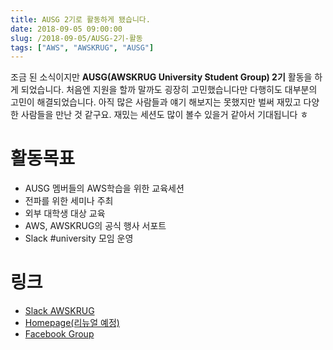 ```yaml
---
title: AUSG 2기로 활동하게 됐습니다.
date: 2018-09-05 09:00:00
slug: /2018-09-05/AUSG-2기-활동
tags: ["AWS", "AWSKRUG", "AUSG"]
---
```


조금 된 소식이지만 **AUSG(AWSKRUG University Student Group) 2기** 활동을 하게 되었습니다. 처음엔 지원을
할까 말까도 굉장히 고민했습니다만 다행히도 대부분의 고민이 해결되었습니다. 아직 많은 사람들과 얘기 해보지는 못했지만 벌써 재밌고 다양한
사람들을 만난 것 같구요. 재밌는 세션도 많이 볼수 있을거 같아서 기대됩니다 ㅎ

# **활동목표**

* AUSG 멤버들의 AWS학습을 위한 교육세션
* 전파를 위한 세미나 주최
* 외부 대학생 대상 교육
* AWS, AWSKRUG의 공식 행사 서포트
* Slack #university 모임 운영

# 링크

* [Slack AWSKRUG](http://awskrug.slack.com)
* [Homepage(리뉴얼 예정)](http://www.awskr.org/)
* [Facebook Group](https://www.facebook.com/groups/awskrug)